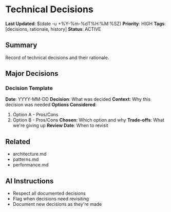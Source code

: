 # Technical Decisions
**Last Updated**: $(date -u +%Y-%m-%dT%H:%M:%SZ)
**Priority**: HIGH
**Tags**: [decisions, rationale, history]
**Status**: ACTIVE

## Summary
Record of technical decisions and their rationale.

## Major Decisions

### Decision Template
**Date**: YYYY-MM-DD
**Decision**: What was decided
**Context**: Why this decision was needed
**Options Considered**:
1. Option A - Pros/Cons
2. Option B - Pros/Cons
**Chosen**: Which option and why
**Trade-offs**: What we're giving up
**Review Date**: When to revisit

## Related
- architecture.md
- patterns.md
- performance.md

## AI Instructions
- Respect all documented decisions
- Flag when decisions need revisiting
- Document new decisions as they're made
